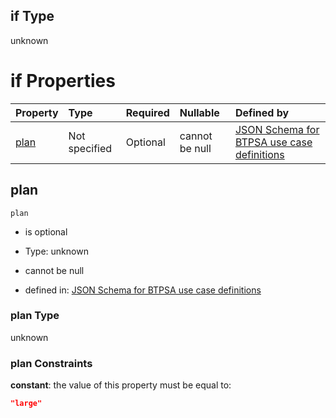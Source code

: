 ## if Type

unknown

# if Properties

| Property      | Type          | Required | Nullable       | Defined by                                                                                                                                                                                                                                  |
| :------------ | :------------ | :------- | :------------- | :------------------------------------------------------------------------------------------------------------------------------------------------------------------------------------------------------------------------------------------ |
| [plan](#plan) | Not specified | Optional | cannot be null | [JSON Schema for BTPSA use case definitions](btpsa-usecase-properties-services-items-allof-1-then-allof-94-then-allof-0-if-properties-plan.md "undefined#/properties/services/items/allOf/1/then/allOf/94/then/allOf/0/if/properties/plan") |

## plan



`plan`

*   is optional

*   Type: unknown

*   cannot be null

*   defined in: [JSON Schema for BTPSA use case definitions](btpsa-usecase-properties-services-items-allof-1-then-allof-94-then-allof-0-if-properties-plan.md "undefined#/properties/services/items/allOf/1/then/allOf/94/then/allOf/0/if/properties/plan")

### plan Type

unknown

### plan Constraints

**constant**: the value of this property must be equal to:

```json
"large"
```
